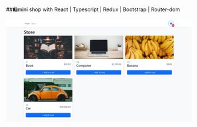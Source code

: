 ##🛍️mini shop with React | Typescript  | Redux | Bootstrap | Router-dom



![mini shop website,mahdi nazari portfolio](https://github.com/mhdi-nzari/mini-shop-portfolio/blob/main/mini-shop-portfolio.png?raw=true)
